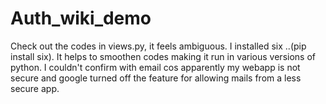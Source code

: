 # Auth_wiki_demo
Check out the codes in views.py, it feels ambiguous.
I installed six ..(pip install six). It helps to smoothen codes making it run in various versions of python.
I couldn't confirm with email cos apparently my webapp is not secure and google turned off the feature for allowing mails from a less secure app. 
